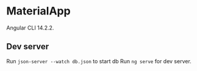 # MaterialApp

Angular CLI 14.2.2.

## Dev server
Run `json-server --watch db.json` to start db
Run `ng serve` for dev server.


